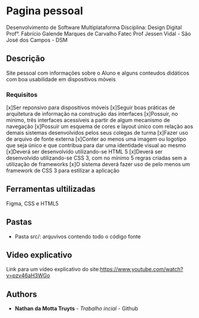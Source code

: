 
# Pagina pessoal

Desenvolvimento de Software Multiplataforma
Disciplina: Design Digital
Prof°. Fabrício Galende Marques de Carvalho
Fatec Prof Jessen Vidal - São José dos Campos - DSM


## Descrição
Site pessoal com informações sobre o Aluno e alguns conteudos didáticos com 
boa usabilidade em dispositivos móveis


### Requisitos
[x]Ser reponsivo para dispositivos móveis
[x]Seguir boas práticas de arquitetura de informação na construção das interfaces
[x]Possuir, no mínimo, três interfaces acessíveis a partir de algum mecanismo de navegação
[x]Possuir um esquema de cores e layout único com relação aos demais sistemas desenvolvidos pelos seus colegas de turma
[x]Fazer uso de arquivo de fonte externa
[x]Conter ao menos uma imagem ou logotipo que seja único e que contribua para dar uma identidade visual ao mesmo
[x]Deverá ser desenvolvido utilizando-se HTML 5
[x]Deverá ser desenvolvido utilizando-se CSS 3, com no mínimo 5 regras criadas sem a utilização de frameworks
[x]O sistema deverá fazer uso de pelo menos um framework de CSS 3 para estilizar a aplicação


## Ferramentas ultilizadas
Figma, CSS e HTML5

## Pastas
* Pasta src/: arquvivos contendo todo o código fonte

## Video explicativo
Link para um vídeo explicativo do site:https://www.youtube.com/watch?v=pzv46aH3WGo

## Authors

* **Nathan da Motta Truyts** - *Trabalho incial* - Github




